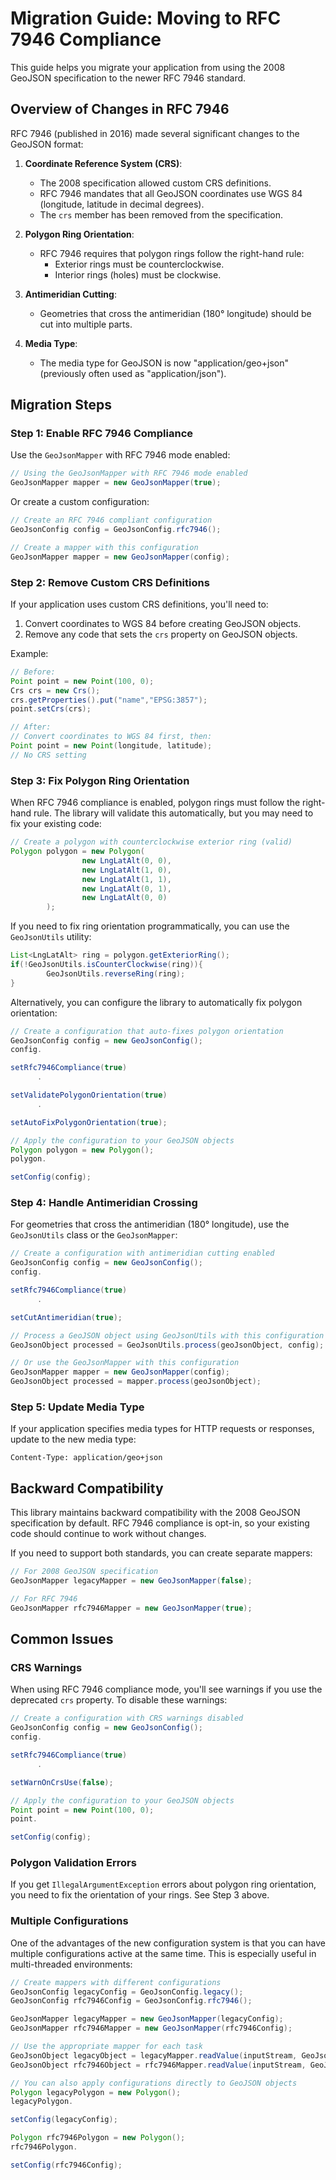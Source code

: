 # Migration Guide: Moving to RFC 7946 Compliance

This guide helps you migrate your application from using the 2008 GeoJSON specification to the newer RFC 7946 standard.

## Overview of Changes in RFC 7946

RFC 7946 (published in 2016) made several significant changes to the GeoJSON format:

1. **Coordinate Reference System (CRS)**:
    - The 2008 specification allowed custom CRS definitions.
    - RFC 7946 mandates that all GeoJSON coordinates use WGS 84 (longitude, latitude in decimal degrees).
    - The `crs` member has been removed from the specification.

2. **Polygon Ring Orientation**:
    - RFC 7946 requires that polygon rings follow the right-hand rule:
        - Exterior rings must be counterclockwise.
        - Interior rings (holes) must be clockwise.

3. **Antimeridian Cutting**:
    - Geometries that cross the antimeridian (180° longitude) should be cut into multiple parts.

4. **Media Type**:
    - The media type for GeoJSON is now "application/geo+json" (previously often used as "application/json").

## Migration Steps

### Step 1: Enable RFC 7946 Compliance

Use the `GeoJsonMapper` with RFC 7946 mode enabled:

```java
// Using the GeoJsonMapper with RFC 7946 mode enabled
GeoJsonMapper mapper = new GeoJsonMapper(true);
```

Or create a custom configuration:

```java
// Create an RFC 7946 compliant configuration
GeoJsonConfig config = GeoJsonConfig.rfc7946();

// Create a mapper with this configuration
GeoJsonMapper mapper = new GeoJsonMapper(config);
```

### Step 2: Remove Custom CRS Definitions

If your application uses custom CRS definitions, you'll need to:

1. Convert coordinates to WGS 84 before creating GeoJSON objects.
2. Remove any code that sets the `crs` property on GeoJSON objects.

Example:

```java
// Before:
Point point = new Point(100, 0);
Crs crs = new Crs();
crs.getProperties().put("name","EPSG:3857");
point.setCrs(crs);

// After:
// Convert coordinates to WGS 84 first, then:
Point point = new Point(longitude, latitude);
// No CRS setting
```

### Step 3: Fix Polygon Ring Orientation

When RFC 7946 compliance is enabled, polygon rings must follow the right-hand rule. The library will validate this automatically, but you may need to fix your
existing code:

```java
// Create a polygon with counterclockwise exterior ring (valid)
Polygon polygon = new Polygon(
                new LngLatAlt(0, 0),
                new LngLatAlt(1, 0),
                new LngLatAlt(1, 1),
                new LngLatAlt(0, 1),
                new LngLatAlt(0, 0)
        );
```

If you need to fix ring orientation programmatically, you can use the `GeoJsonUtils` utility:

```java
List<LngLatAlt> ring = polygon.getExteriorRing();
if(!GeoJsonUtils.isCounterClockwise(ring)){
        GeoJsonUtils.reverseRing(ring);
}
```

Alternatively, you can configure the library to automatically fix polygon orientation:

```java
// Create a configuration that auto-fixes polygon orientation
GeoJsonConfig config = new GeoJsonConfig();
config.

setRfc7946Compliance(true)
      .

setValidatePolygonOrientation(true)
      .

setAutoFixPolygonOrientation(true);

// Apply the configuration to your GeoJSON objects
Polygon polygon = new Polygon();
polygon.

setConfig(config);
```

### Step 4: Handle Antimeridian Crossing

For geometries that cross the antimeridian (180° longitude), use the `GeoJsonUtils` class or the `GeoJsonMapper`:

```java
// Create a configuration with antimeridian cutting enabled
GeoJsonConfig config = new GeoJsonConfig();
config.

setRfc7946Compliance(true)
      .

setCutAntimeridian(true);

// Process a GeoJSON object using GeoJsonUtils with this configuration
GeoJsonObject processed = GeoJsonUtils.process(geoJsonObject, config);

// Or use the GeoJsonMapper with this configuration
GeoJsonMapper mapper = new GeoJsonMapper(config);
GeoJsonObject processed = mapper.process(geoJsonObject);
```

### Step 5: Update Media Type

If your application specifies media types for HTTP requests or responses, update to the new media type:

```
Content-Type: application/geo+json
```

## Backward Compatibility

This library maintains backward compatibility with the 2008 GeoJSON specification by default. RFC 7946 compliance is opt-in, so your existing code should
continue to work without changes.

If you need to support both standards, you can create separate mappers:

```java
// For 2008 GeoJSON specification
GeoJsonMapper legacyMapper = new GeoJsonMapper(false);

// For RFC 7946
GeoJsonMapper rfc7946Mapper = new GeoJsonMapper(true);
```

## Common Issues

### CRS Warnings

When using RFC 7946 compliance mode, you'll see warnings if you use the deprecated `crs` property. To disable these warnings:

```java
// Create a configuration with CRS warnings disabled
GeoJsonConfig config = new GeoJsonConfig();
config.

setRfc7946Compliance(true)
      .

setWarnOnCrsUse(false);

// Apply the configuration to your GeoJSON objects
Point point = new Point(100, 0);
point.

setConfig(config);
```

### Polygon Validation Errors

If you get `IllegalArgumentException` errors about polygon ring orientation, you need to fix the orientation of your rings. See Step 3 above.

### Multiple Configurations

One of the advantages of the new configuration system is that you can have multiple configurations active at the same time. This is especially useful in
multi-threaded environments:

```java
// Create mappers with different configurations
GeoJsonConfig legacyConfig = GeoJsonConfig.legacy();
GeoJsonConfig rfc7946Config = GeoJsonConfig.rfc7946();

GeoJsonMapper legacyMapper = new GeoJsonMapper(legacyConfig);
GeoJsonMapper rfc7946Mapper = new GeoJsonMapper(rfc7946Config);

// Use the appropriate mapper for each task
GeoJsonObject legacyObject = legacyMapper.readValue(inputStream, GeoJsonObject.class);
GeoJsonObject rfc7946Object = rfc7946Mapper.readValue(inputStream, GeoJsonObject.class);

// You can also apply configurations directly to GeoJSON objects
Polygon legacyPolygon = new Polygon();
legacyPolygon.

setConfig(legacyConfig);

Polygon rfc7946Polygon = new Polygon();
rfc7946Polygon.

setConfig(rfc7946Config);
```
